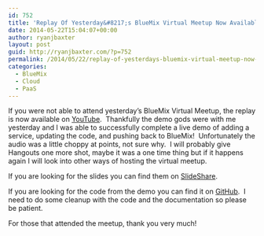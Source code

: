 ```yaml
---
id: 752
title: 'Replay Of Yesterday&#8217;s BlueMix Virtual Meetup Now Available!!!'
date: 2014-05-22T15:04:07+00:00
author: ryanjbaxter
layout: post
guid: http://ryanjbaxter.com/?p=752
permalink: /2014/05/22/replay-of-yesterdays-bluemix-virtual-meetup-now-available/
categories:
  - BlueMix
  - Cloud
  - PaaS
---
```

If you were not able to attend yesterday&#8217;s BlueMix Virtual Meetup, the replay is now available on <a href="https://www.youtube.com/watch?v=JVydCnZ4E0o" target="_blank">YouTube</a>.  Thankfully the demo gods were with me yesterday and I was able to successfully complete a live demo of adding a service, updating the code, and pushing back to BlueMix!  Unfortunately the audio was a little choppy at points, not sure why.  I will probably give Hangouts one more shot, maybe it was a one time thing but if it happens again I will look into other ways of hosting the virtual meetup.

If you are looking for the slides you can find them on <a href="http://www.slideshare.net/RyanBaxter/dev-nirvanabluemix" target="_blank">SlideShare</a>.

If you are looking for the code from the demo you can find it on <a href="https://github.com/CodenameBlueMix/session-questions" target="_blank">GitHub</a>.  I need to do some cleanup with the code and the documentation so please be patient.

For those that attended the meetup, thank you very much!

&nbsp;

<span class="youtube"></span>